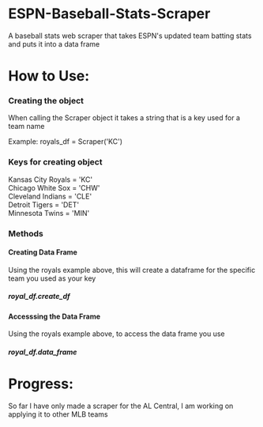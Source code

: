 # ESPN-Baseball-Stats-Scraper
A baseball stats web scraper that takes ESPN's updated team batting stats and puts it into a data frame


# How to Use:



### Creating the object
When calling the Scraper object it takes a string that is a key used for a team name

Example:
royals_df = Scraper('KC')



### Keys for creating object
Kansas City Royals = 'KC' <br/>
Chicago White Sox = 'CHW' <br/>
Cleveland Indians = 'CLE' <br/>
Detroit Tigers = 'DET' <br/>
Minnesota Twins = 'MIN' <br/>



### Methods

#### Creating Data Frame

Using the royals example above, this will create a dataframe for the specific team you used as your key

##### royal_df.create_df

#### Accesssing the Data Frame

Using the royals example above, to access the data frame you use

##### royal_df.data_frame



# Progress:
So far I have only made a scraper for the AL Central, I am working on applying it to other MLB teams
